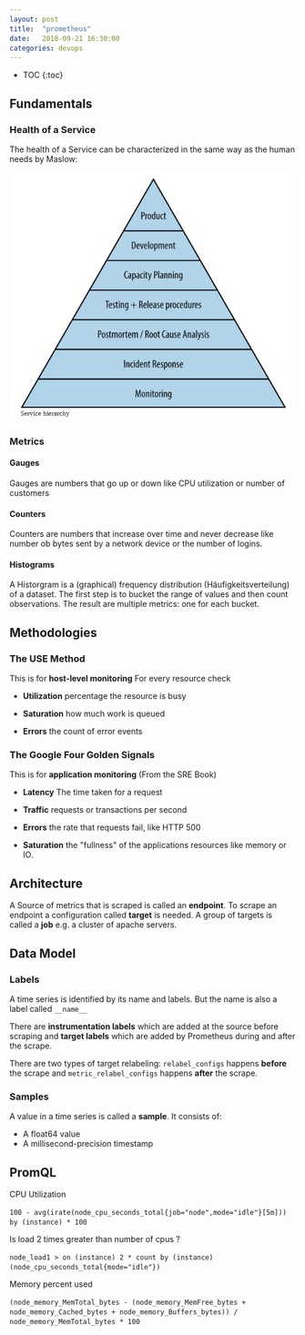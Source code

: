 ```yaml
---
layout: post
title:  "prometheus"
date:   2018-09-21 16:30:00
categories: devops
---
```


* TOC
{:toc}


## Fundamentals

### Health of a Service

The health of a Service can be characterized in the same way as the human needs by Maslow:

![pyramid](/img/devops/prometheus/pyramid.png)

### Metrics

#### Gauges

Gauges are numbers that go up or down like CPU utilization or number of customers

#### Counters

Counters are numbers that increase over time and never decrease like number ob bytes sent by a network device or the number of logins.

#### Histograms

A Historgram is a (graphical) frequency distribution (Häufigkeitsverteilung) of a dataset. The first step is to bucket the range of values and then count observations. The result are multiple metrics: one for each bucket.


## Methodologies

### The USE Method

This is for **host-level monitoring** For every resource check

* **Utilization** percentage the resource is busy

* **Saturation** how much work is queued

* **Errors** the count of error events

### The Google Four Golden Signals

This is for **application monitoring** (From the SRE Book)

* **Latency** The time taken for a request

* **Traffic** requests or transactions per second

* **Errors** the rate that requests fail, like HTTP 500

* **Saturation** the "fullness" of the applications resources like memory or IO.

## Architecture

A Source of metrics that is scraped is called an **endpoint**. To scrape an endpoint a configuration called **target** is needed. A group of targets is called a **job** e.g. a cluster of apache servers.

## Data Model

### Labels

A time series is identified by its name and labels. But the name is also a label called `__name__`

There are **instrumentation labels** which are added at the source before scraping and **target labels** which are added by Prometheus during and after the scrape.

There are two types of target relabeling: `relabel_configs` happens **before** the scrape and `metric_relabel_configs` happens **after** the scrape.

### Samples

A value in a time series is called a **sample**. It consists of:

* A float64 value
* A millisecond-precision timestamp


## PromQL

CPU Utilization

`100 - avg(irate(node_cpu_seconds_total{job="node",mode="idle"}[5m])) by (instance) * 100`

Is load 2 times greater than number of cpus ?

`node_load1 > on (instance) 2 * count by (instance) (node_cpu_seconds_total{mode="idle"})`

Memory percent used

`(node_memory_MemTotal_bytes - (node_memory_MemFree_bytes + node_memory_Cached_bytes + node_memory_Buffers_bytes)) / node_memory_MemTotal_bytes * 100`
